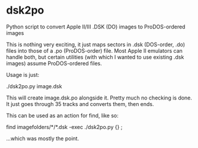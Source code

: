 # dsk2po
Python script to convert Apple II/III .DSK (DO) images to ProDOS-ordered images

This is nothing very exciting, it just maps sectors in .dsk (DOS-order, .do) files
into those of a .po (ProDOS-order) file.  Most Apple II emulators can handle both,
but certain utilities (with which I wanted to use existing .dsk images) assume
ProDOS-ordered files.

Usage is just:

./dsk2po.py image.dsk

This will create image.dsk.po alongside it.  Pretty much no checking is done.
It just goes through 35 tracks and converts them, then ends.

This can be used as an action for find, like so:

find imagefolders/\*/\*.dsk -exec ./dsk2po.py {} \;

...which was mostly the point.